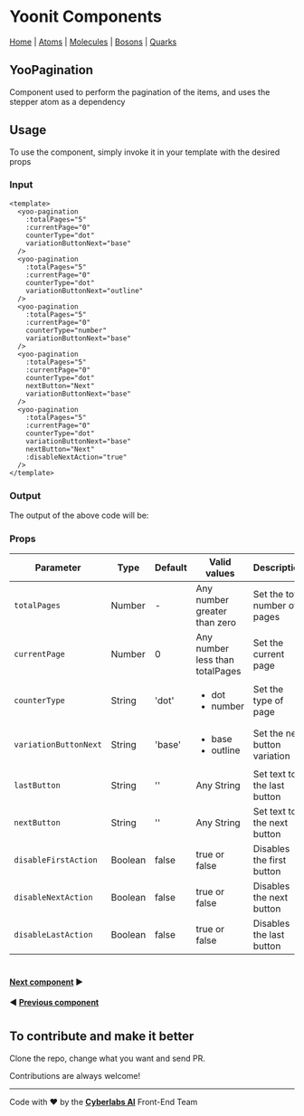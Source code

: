 # Yoonit Components

[Home](https://github.com/Yoonit-Labs/vue-yoonit-components/blob/development/README.md) | [Atoms](https://github.com/Yoonit-Labs/vue-yoonit-components/blob/development/README.md#atoms) | [Molecules](https://github.com/Yoonit-Labs/vue-yoonit-components/blob/development/README.md#molecules) | [Bosons](https://github.com/Yoonit-Labs/vue-yoonit-components/blob/development/README.md#bosons) | [Quarks](https://github.com/Yoonit-Labs/vue-yoonit-components/blob/development/README.md#quarks)

## YooPagination

Component used to perform the pagination of the items, and uses the stepper atom as a dependency

## Usage

To use the component, simply invoke it in your template with the desired props

### Input
```vue
<template>
  <yoo-pagination
    :totalPages="5"
    :currentPage="0"
    counterType="dot"
    variationButtonNext="base"
  />
  <yoo-pagination
    :totalPages="5"
    :currentPage="0"
    counterType="dot"
    variationButtonNext="outline"
  />
  <yoo-pagination
    :totalPages="5"
    :currentPage="0"
    counterType="number"
    variationButtonNext="base"
  />
  <yoo-pagination
    :totalPages="5"
    :currentPage="0"
    counterType="dot"
    nextButton="Next"
    variationButtonNext="base"
  />
  <yoo-pagination
    :totalPages="5"
    :currentPage="0"
    counterType="dot"
    variationButtonNext="base"
    nextButton="Next"
    :disableNextAction="true"
  />
</template>
```
### Output

The output of the above code will be:


### Props

| Parameter               | Type    | Default | Valid values                      | Description                               | Required |
|-------------------------|---------|---------|-----------------------------------|-------------------------------------------|----------|
| `totalPages`          | Number  |   -     | Any number greater than zero      | Set the total number of pages             | true     |
| `currentPage`         | Number  |   0     | Any number less than totalPages   | Set the current page                      | false    |
| `counterType`         | String  | 'dot'   | <ul><li>dot</li><li>number</li></ul> | Set the type of page                      | false    |
| `variationButtonNext` | String  | 'base'  | <ul><li>base</li><li>outline</li></ul> | Set the next button variation             | false    |
| `lastButton`          | String  |   ''    | Any String                        | Set text to the last button               | false    |
| `nextButton`          | String  |   ''    | Any String                        | Set text to the next button               | false    |
| `disableFirstAction`  | Boolean |  false  | true or false                     | Disables the first button                 | false    |
| `disableNextAction`   | Boolean |  false  | true or false                     | Disables the next button                  | false    |
| `disableLastAction`   | Boolean |  false  | true or false                     | Disables the last button                  | false    |

#

 #### [**Next component**](../Notify/Notify.readme.md) :arrow_forward:

 #### :arrow_backward: [**Previous component**](../PostCard/PostCard.readme.md)

#

## To contribute and make it better

Clone the repo, change what you want and send PR.

Contributions are always welcome!

---

Code with ❤ by the [**Cyberlabs AI**](https://cyberlabs.ai/) Front-End Team
